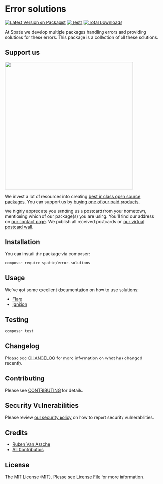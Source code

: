 # Error solutions

[![Latest Version on Packagist](https://img.shields.io/packagist/v/spatie/error-solutions.svg?style=flat-square)](https://packagist.org/packages/spatie/error-solutions)
[![Tests](https://img.shields.io/github/actions/workflow/status/spatie/error-solutions/run-tests.yml?branch=main&label=tests&style=flat-square)](https://github.com/spatie/error-solutions/actions/workflows/run-tests.yml)
[![Total Downloads](https://img.shields.io/packagist/dt/spatie/error-solutions.svg?style=flat-square)](https://packagist.org/packages/spatie/error-solutions)

At Spatie we develop multiple packages handling errors and providing solutions for these errors. This package is a collection of all these solutions.

## Support us

[<img src="https://github-ads.s3.eu-central-1.amazonaws.com/error-solutions.jpg?t=1" width="419px" />](https://spatie.be/github-ad-click/error-solutions)

We invest a lot of resources into creating [best in class open source packages](https://spatie.be/open-source). You can support us by [buying one of our paid products](https://spatie.be/open-source/support-us).

We highly appreciate you sending us a postcard from your hometown, mentioning which of our package(s) you are using. You'll find our address on [our contact page](https://spatie.be/about-us). We publish all received postcards on [our virtual postcard wall](https://spatie.be/open-source/postcards).

## Installation

You can install the package via composer:

```bash
composer require spatie/error-solutions
```

## Usage

We've got some excellent documentation on how to use solutions:

- [Flare](https://flareapp.io/docs/ignition/solutions/implementing-solutions)
- [Ignition](https://github.com/spatie/ignition/?tab=readme-ov-file#displaying-solutions)

## Testing

```bash
composer test
```

## Changelog

Please see [CHANGELOG](CHANGELOG.md) for more information on what has changed recently.

## Contributing

Please see [CONTRIBUTING](https://github.com/spatie/.github/blob/main/CONTRIBUTING.md) for details.

## Security Vulnerabilities

Please review [our security policy](../../security/policy) on how to report security vulnerabilities.

## Credits

- [Ruben Van Assche](https://github.com/rubenvanassche)
- [All Contributors](../../contributors)

## License

The MIT License (MIT). Please see [License File](LICENSE.md) for more information.
